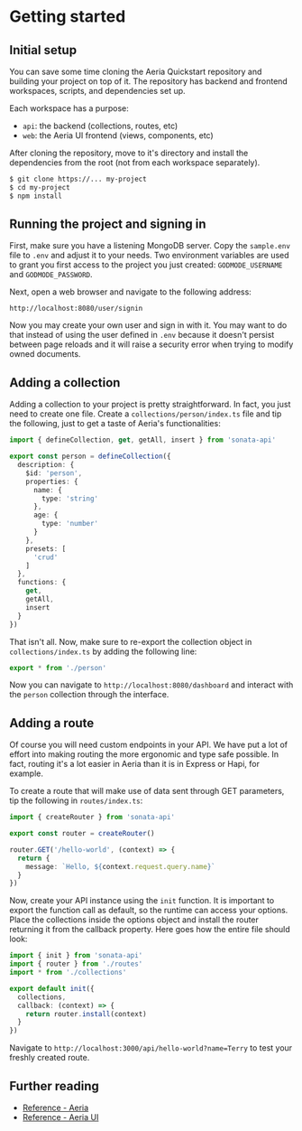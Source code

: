 # Getting started

## Initial setup

You can save some time cloning the Aeria Quickstart repository and building your project on top of it. The repository has backend and frontend workspaces, scripts, and dependencies set up.

Each workspace has a purpose:

- `api`: the backend (collections, routes, etc)
- `web`: the Aeria UI frontend (views, components, etc)

After cloning the repository, move to it's directory and install the dependencies from the root (not from each workspace separately).

```sh
$ git clone https://... my-project
$ cd my-project
$ npm install
```

## Running the project and signing in

First, make sure you have a listening MongoDB server. Copy the `sample.env` file to `.env` and adjust it to your needs. Two environment variables are used to grant you first access to the project you just created: `GODMODE_USERNAME` and `GODMODE_PASSWORD`.

Next, open a web browser and navigate to the following address:

```
http://localhost:8080/user/signin
```

Now you may create your own user and sign in with it. You may want to do that instead of using the user defined in `.env` because it doesn't persist between page reloads and it will raise a security error when trying to modify owned documents.

## Adding a collection

Adding a collection to your project is pretty straightforward. In fact, you just need to create one file. Create a `collections/person/index.ts` file and tip the following, just to get a taste of Aeria's functionalities:

```typescript
import { defineCollection, get, getAll, insert } from 'sonata-api'

export const person = defineCollection({
  description: {
    $id: 'person',
    properties: {
      name: {
        type: 'string'
      },
      age: {
        type: 'number'
      }
    },
    presets: [
      'crud'
    ]
  },
  functions: {
    get,
    getAll,
    insert
  }
})
```

That isn't all. Now, make sure to re-export the collection object in `collections/index.ts` by adding the following line:

```typescript
export * from './person'
```

Now you can navigate to `http://localhost:8080/dashboard` and interact with the `person` collection through the interface.


## Adding a route

Of course you will need custom endpoints in your API. We have put a lot of effort into making routing the more ergonomic and type safe possible. In fact, routing it's a lot easier in Aeria than it is in Express or Hapi, for example.

To create a route that will make use of data sent through GET parameters, tip the following in `routes/index.ts`:

```typescript
import { createRouter } from 'sonata-api'

export const router = createRouter()

router.GET('/hello-world', (context) => {
  return {
    message: `Hello, ${context.request.query.name}`
  }
})
```

Now, create your API instance using the `init` function. It is important to export the function call as default, so the runtime can access your options. Place the collections inside the options object and install the router returning it from the callback property. Here goes how the entire file should look:

```typescript
import { init } from 'sonata-api'
import { router } from './routes'
import * from './collections'

export default init({
  collections,
  callback: (context) => {
    return router.install(context)
  }
})
```

Navigate to `http://localhost:3000/api/hello-world?name=Terry` to test your freshly created route.


## Further reading

- [Reference - Aeria](/aeria/)
- [Reference - Aeria UI](/aeria-ui/)

